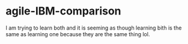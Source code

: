 # agile-IBM-comparison
I am trying to learn both and it is seeming as though learning bith is the
same as learning one because they are the same thing lol.